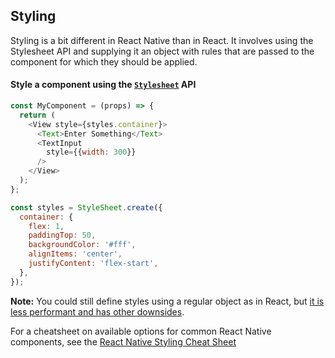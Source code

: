 ## Styling

Styling is a bit different in React Native than in React. It involves using the Stylesheet API and supplying it an object with rules that are passed to the component for which they should be applied.

#### Style a component using the [`Stylesheet`](https://facebook.github.io/react-native/docs/stylesheet.html) API
```js
const MyComponent = (props) => {
  return (
    <View style={styles.container}>
      <Text>Enter Something</Text>
      <TextInput
        style={{width: 300}}
      />
    </View>
  );
};

const styles = StyleSheet.create({
  container: {
    flex: 1,
    paddingTop: 50,
    backgroundColor: '#fff',
    alignItems: 'center',
    justifyContent: 'flex-start',
  },
});
```

**Note:** You could still define styles using a regular object as in React, but [it is less performant and has other downsides](https://stackoverflow.com/questions/39907915/is-there-a-need-to-use-stylesheet-create).

For a cheatsheet on available options for common React Native components, see the [React Native Styling Cheat Sheet](https://github.com/vhpoet/react-native-styling-cheat-sheet/blob/master/README.md) 
